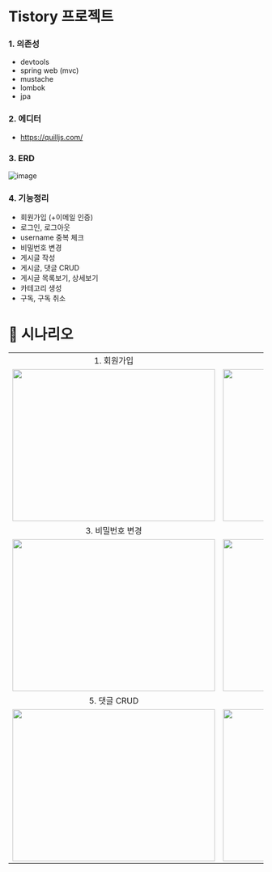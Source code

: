 # Tistory 프로젝트

### 1. 의존성
- devtools
- spring web (mvc)
- mustache
- lombok
- jpa
  
### 2. 에디터
- https://quilljs.com/

### 3. ERD
![image](https://github.com/user-attachments/assets/c87e4928-9263-489a-96f6-0163b4f00764)

### 4. 기능정리
- 회원가입 (+이메일 인증)
- 로그인, 로그아웃
- username 중복 체크
- 비밀번호 변경
- 게시글 작성
- 게시글, 댓글 CRUD
- 게시글 목록보기, 상세보기
- 카테고리 생성
- 구독, 구독 취소

###

# 📝 시나리오
<table style="border: 2px;">
<tr>
  <td align=center>1. 회원가입</td>
  <td align=center>2. 로그인, 로그아웃</td>
</tr>
<tr>
  <td><img src="https://github.com/user-attachments/assets/271d3fd8-3ea5-4cd2-afa2-7b245f7a9b6c"  width="400" height="300"/></td>
<td><img src="https://github.com/user-attachments/assets/d1b604be-7174-4584-afba-d52238701991"  width="400" height="300"/></tr>
</tr>

<tr>
  <td align=center>3. 비밀번호 변경</td>
  <td align=center>4. 게시글 CRUD</td>
</tr>
<tr>
  <td><img src="https://github.com/user-attachments/assets/83452ac2-9c03-4cde-8883-382923a7a6e8"  width="400" height="300"/></td>
<td><img src="https://github.com/user-attachments/assets/d28be113-0070-4c4e-ace4-b7ca009a17b8"  width="400" height="300"/></tr>
</tr>

<tr>
  <td align=center>5. 댓글 CRUD</td>
  <td align=center>6. 구독, 구독취소</td>
</tr>
<tr>
  <td><img src="https://github.com/user-attachments/assets/ebcd59e2-a551-43a3-aea0-c60f5985e396"  width="400" height="300"/></td>
<td><img src=""  width="400" height="300"/></tr>
</tr>

</table>
